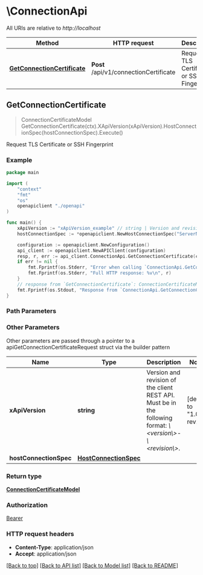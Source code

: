 # \ConnectionApi

All URIs are relative to *http://localhost*

Method | HTTP request | Description
------------- | ------------- | -------------
[**GetConnectionCertificate**](ConnectionApi.md#GetConnectionCertificate) | **Post** /api/v1/connectionCertificate | Request TLS Certificate or SSH Fingerprint



## GetConnectionCertificate

> ConnectionCertificateModel GetConnectionCertificate(ctx).XApiVersion(xApiVersion).HostConnectionSpec(hostConnectionSpec).Execute()

Request TLS Certificate or SSH Fingerprint



### Example

```go
package main

import (
    "context"
    "fmt"
    "os"
    openapiclient "./openapi"
)

func main() {
    xApiVersion := "xApiVersion_example" // string | Version and revision of the client REST API. Must be in the following format: *\\<version\\>-\\<revision\\>*.  (default to "1.0-rev2")
    hostConnectionSpec := *openapiclient.NewHostConnectionSpec("ServerName_example", "CredentialsId_example", openapiclient.EManagedServerType("WindowsHost")) // HostConnectionSpec | 

    configuration := openapiclient.NewConfiguration()
    api_client := openapiclient.NewAPIClient(configuration)
    resp, r, err := api_client.ConnectionApi.GetConnectionCertificate(context.Background()).XApiVersion(xApiVersion).HostConnectionSpec(hostConnectionSpec).Execute()
    if err != nil {
        fmt.Fprintf(os.Stderr, "Error when calling `ConnectionApi.GetConnectionCertificate``: %v\n", err)
        fmt.Fprintf(os.Stderr, "Full HTTP response: %v\n", r)
    }
    // response from `GetConnectionCertificate`: ConnectionCertificateModel
    fmt.Fprintf(os.Stdout, "Response from `ConnectionApi.GetConnectionCertificate`: %v\n", resp)
}
```

### Path Parameters



### Other Parameters

Other parameters are passed through a pointer to a apiGetConnectionCertificateRequest struct via the builder pattern


Name | Type | Description  | Notes
------------- | ------------- | ------------- | -------------
 **xApiVersion** | **string** | Version and revision of the client REST API. Must be in the following format: *\\&lt;version\\&gt;-\\&lt;revision\\&gt;*.  | [default to &quot;1.0-rev2&quot;]
 **hostConnectionSpec** | [**HostConnectionSpec**](HostConnectionSpec.md) |  | 

### Return type

[**ConnectionCertificateModel**](ConnectionCertificateModel.md)

### Authorization

[Bearer](../README.md#Bearer)

### HTTP request headers

- **Content-Type**: application/json
- **Accept**: application/json

[[Back to top]](#) [[Back to API list]](../README.md#documentation-for-api-endpoints)
[[Back to Model list]](../README.md#documentation-for-models)
[[Back to README]](../README.md)

